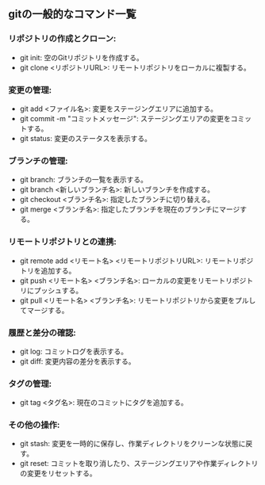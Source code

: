 ## gitの一般的なコマンド一覧



### リポジトリの作成とクローン:
- git init: 空のGitリポジトリを作成する。
- git clone <リポジトリURL>: リモートリポジトリをローカルに複製する。



### 変更の管理:
- git add <ファイル名>: 変更をステージングエリアに追加する。
- git commit -m "コミットメッセージ": ステージングエリアの変更をコミットする。
- git status: 変更のステータスを表示する。



### ブランチの管理:
- git branch: ブランチの一覧を表示する。
- git branch <新しいブランチ名>: 新しいブランチを作成する。
- git checkout <ブランチ名>: 指定したブランチに切り替える。
- git merge <ブランチ名>: 指定したブランチを現在のブランチにマージする。



### リモートリポジトリとの連携:
- git remote add <リモート名> <リモートリポジトリURL>: リモートリポジトリを追加する。
- git push <リモート名> <ブランチ名>: ローカルの変更をリモートリポジトリにプッシュする。
- git pull <リモート名> <ブランチ名>: リモートリポジトリから変更をプルしてマージする。



### 履歴と差分の確認:
- git log: コミットログを表示する。
- git diff: 変更内容の差分を表示する。



### タグの管理:
- git tag <タグ名>: 現在のコミットにタグを追加する。


### その他の操作:
- git stash: 変更を一時的に保存し、作業ディレクトリをクリーンな状態に戻す。
- git reset: コミットを取り消したり、ステージングエリアや作業ディレクトリの変更をリセットする。